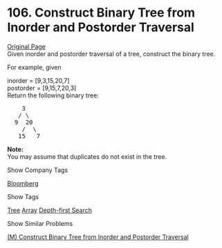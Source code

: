 # 106. Construct Binary Tree from Inorder and Postorder Traversal  
[Original Page](https://leetcode.com/problems/construct-binary-tree-from-inorder-and-postorder-traversal/)  
Given inorder and postorder traversal of a tree, construct the binary tree.   

For example, given  
  
inorder = [9,3,15,20,7]  
postorder = [9,15,7,20,3]  
Return the following binary tree:  
<pre>
    3
   / \
  9  20
    /  \
   15   7
</pre>

**Note:**  
You may assume that duplicates do not exist in the tree.

<div>

<div id="company_tags" class="btn btn-xs btn-warning">Show Company Tags</div>

<span class="hidebutton">[Bloomberg](/company/bloomberg/)</span></div>

<div>

<div id="tags" class="btn btn-xs btn-warning">Show Tags</div>

<span class="hidebutton">[Tree](/tag/tree/) [Array](/tag/array/) [Depth-first Search](/tag/depth-first-search/)</span></div>

<div>

<div id="similar" class="btn btn-xs btn-warning">Show Similar Problems</div>

<span class="hidebutton">[(M) Construct Binary Tree from Inorder and Postorder Traversal](/problems/construct-binary-tree-from-inorder-and-postorder-traversal/)</span></div>
